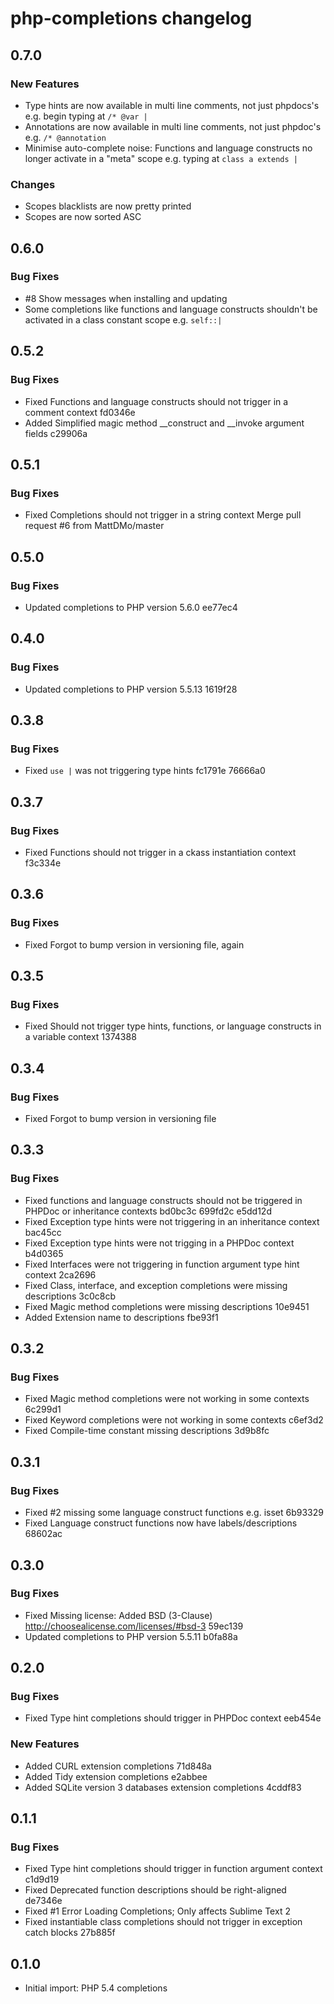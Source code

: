 # php-completions changelog

## 0.7.0

### New Features

* Type hints are now available in multi line comments, not just phpdocs's e.g. begin typing at `/* @var |`
* Annotations are now available in multi line comments, not just phpdoc's e.g. `/* @annotation `
* Minimise auto-complete noise: Functions and language constructs no longer activate in a "meta" scope e.g. typing at `class a extends |`

### Changes

* Scopes blacklists are now pretty printed
* Scopes are now sorted ASC

## 0.6.0

### Bug Fixes

* #8 Show messages when installing and updating
* Some completions like functions and language constructs shouldn't be activated in a class constant scope e.g. `self::|`

## 0.5.2

### Bug Fixes

* Fixed Functions and language constructs should not trigger in a comment context fd0346e
* Added Simplified magic method __construct and __invoke argument fields c29906a

## 0.5.1

### Bug Fixes

* Fixed Completions should not trigger in a string context Merge pull request #6 from MattDMo/master

## 0.5.0

### Bug Fixes

* Updated completions to PHP version 5.6.0 ee77ec4

## 0.4.0

### Bug Fixes

* Updated completions to PHP version 5.5.13 1619f28

## 0.3.8

### Bug Fixes

* Fixed `use |` was not triggering type hints fc1791e 76666a0

## 0.3.7

### Bug Fixes

* Fixed Functions should not trigger in a ckass instantiation context f3c334e

## 0.3.6

### Bug Fixes

* Fixed Forgot to bump version in versioning file, again

## 0.3.5

### Bug Fixes

* Fixed Should not trigger type hints, functions, or language constructs in a variable context 1374388

## 0.3.4

### Bug Fixes

* Fixed Forgot to bump version in versioning file

## 0.3.3

### Bug Fixes

* Fixed functions and language constructs should not be triggered in PHPDoc or inheritance contexts bd0bc3c 699fd2c e5dd12d
* Fixed Exception type hints were not triggering in an inheritance context bac45cc
* Fixed Exception type hints were not trigging in a PHPDoc context b4d0365
* Fixed Interfaces were not triggering in function argument type hint context 2ca2696
* Fixed Class, interface, and exception completions were missing descriptions 3c0c8cb
* Fixed Magic method completions were missing descriptions 10e9451
* Added Extension name to descriptions fbe93f1

## 0.3.2

### Bug Fixes

* Fixed Magic method completions were not working in some contexts 6c299d1
* Fixed Keyword completions were not working in some contexts c6ef3d2
* Fixed Compile-time constant missing descriptions 3d9b8fc

## 0.3.1

### Bug Fixes

* Fixed #2 missing some language construct functions e.g. isset 6b93329
* Fixed Language construct functions now have labels/descriptions 68602ac

## 0.3.0

### Bug Fixes

* Fixed Missing license: Added BSD (3-Clause) http://choosealicense.com/licenses/#bsd-3 59ec139
* Updated completions to PHP version 5.5.11 b0fa88a

## 0.2.0

### Bug Fixes

* Fixed Type hint completions should trigger in PHPDoc context eeb454e

### New Features

* Added CURL extension completions 71d848a
* Added Tidy extension completions e2abbee
* Added SQLite version 3 databases extension completions 4cddf83

## 0.1.1

### Bug Fixes

* Fixed Type hint completions should trigger in function argument context c1d9d19
* Fixed Deprecated function descriptions should be right-aligned de7346e
* Fixed #1 Error Loading Completions; Only affects Sublime Text 2
* Fixed instantiable class completions should not trigger in exception catch blocks 27b885f

## 0.1.0

* Initial import: PHP 5.4 completions
